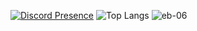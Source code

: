 [![Discord Presence](https://lanyard.cnrad.dev/api/613662019190521857)](https://discord.com/users/613662019190521857) 
![Top Langs](https://github-readme-stats.vercel.app/api/top-langs/?username=eb-06&layout=compact&hide_border=true&bg_color=1A1C1F)
<img src="https://komarev.com/ghpvc/?username=eb-06" alt="eb-06" />
